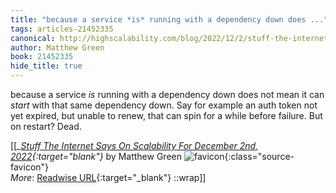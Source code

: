 ```yaml
---
title: "because a service *is* running with a dependency down does ..."
tags: articles-21452335
canonical: http://highscalability.com/blog/2022/12/2/stuff-the-internet-says-on-scalability-for-december-2nd-2022.html
author: Matthew Green
book: 21452335
hide_title: true
---
```


because a service *is* running with a dependency down does not mean it can *start* with that same dependency down. Say for example an auth token not yet expired, but unable to renew, that can spin for a while before failure. But on restart? Dead.


[[<cite>_[Stuff The Internet Says On Scalability For December 2nd, 2022](http://highscalability.com/blog/2022/12/2/stuff-the-internet-says-on-scalability-for-december-2nd-2022.html){:target="_blank"}_</cite> by Matthew Green ![favicon](https://s2.googleusercontent.com/s2/favicons?domain=highscalability.com){:class="source-favicon"}<br>
_More_: [Readwise URL](https://readwise.io/open/426386210){:target="_blank"}
::wrap]]
